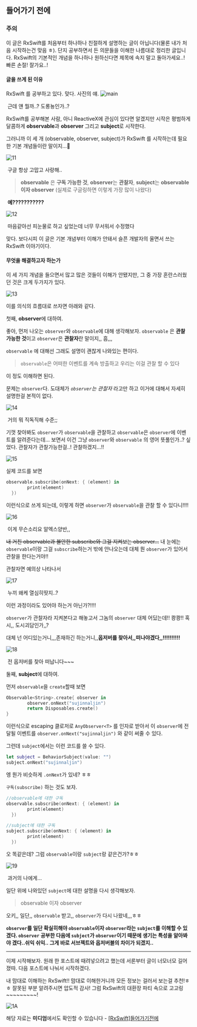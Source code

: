 ## 들어가기 전에

### 주의

이 글은 RxSwift를 처음부터 하나하나 친절하게 설명하는 글이 아닙니다(물론 내가 처음 시작하는건 맞음 ㅎ). 단지 공부하면서 든 의문들을 이해한 나름대로 정리한 글입니다. RxSwift의 기본적인 개념을 하나하나 원하신다면 제목에 속지 말고 돌아가세요..! 빠른 손절! 잘가요..!



#### 글을 쓰게 된 이유

RxSwift 를 공부하고 있다. 맞다. 사진의 얘.
![main](https://github.com/sujinnaljin/RxSwift_Theorem_MarkDown/blob/master/%EA%B0%95%EC%88%98%EC%A7%84/images/main.png)

​									근데 얜 뭘까..? 도롱뇽인가..?

RxSwift를 공부해본 사람, 아니 ReactiveX에 관심이 있다면 알겠지만 시작은 평범하게 달콤하게 **observable**과 **observer** 그리고 **subject**로 시작한다.

그러니까 이 세 개 (observable, observer, subject)가 RxSwift 를 시작하는데 필요한 기본 개념들이란 말이지…🤔 

![11](https://github.com/sujinnaljin/RxSwift_Theorem_MarkDown/blob/master/%EA%B0%95%EC%88%98%EC%A7%84/images/11.png)

​									구글 항상 고맙고 사랑해..



> **observable** 은 **구독 가능한 것**, **observer**는 **관찰자**, **subject**는 **observable이자 observer** (실제로 구글링하면 이렇게 가장 많이 나왔다)



​											**예???????????**

![12](https://github.com/sujinnaljin/RxSwift_Theorem_MarkDown/blob/master/%EA%B0%95%EC%88%98%EC%A7%84/images/12.png)

​						마음같아선 피눈물로 하고 싶었는데 너무 무서워서 수정했다

맞다. 보다시피 이 글은 기본 개념부터 이해가 안돼서 슬픈 개발자의 울면서 쓰는 RxSwift 이야기이다.



#### 무엇을 해결하고자 하는가

이 세 가지 개념을 들으면서 많고 많은 것들이 이해가 안됐지만, 그 중 가장 혼란스러웠던 것은 크게 두가지가 있다. 

![13](https://github.com/sujinnaljin/RxSwift_Theorem_MarkDown/blob/master/%EA%B0%95%EC%88%98%EC%A7%84/images/13.jpg)



이를 의식의 흐름대로 쓰자면 아래와 같다.

첫째, **observer**에 대하여.

좋아, 먼저 나오는 `observer`와 `observable`에 대해 생각해보자. `observable` 은 **관찰 가능한 것**이고 `observer`은 **관찰자**란 말이지,, 흠,,, 

`observable` 에 대해선 그래도 설명이 괜찮게 나와있는 편이다. 

> `observable`은 어떠한 이벤트를 계속 방출하고 우리는 이걸  관찰 할 수 있다

이 정도 이해하면 된다.

문제는 `observer`다. 도대체가 *`observer`는 관찰자* 라고만 하고 이거에 대해서 자세히 설명한걸 본적이 없다. 

![14](https://github.com/sujinnaljin/RxSwift_Theorem_MarkDown/blob/master/%EA%B0%95%EC%88%98%EC%A7%84/images/14.png)

​									거의 뭐 직독직해 수준;;

기껏 찾아봐도 `observer`가 `observable`을 관찰하고 `observable`은 `observer`에 이벤트를 알려준다는데… 보면서 이건 그냥 `observer`와 `observable` 의 영어 뜻풀인가..? 싶었다. 관찰자가 관찰가능한걸..! 관찰하겠지…!!

![15](https://github.com/sujinnaljin/RxSwift_Theorem_MarkDown/blob/master/%EA%B0%95%EC%88%98%EC%A7%84/images/15.jpg)



실제 코드를 보면

```swift 
observable.subscribe(onNext: { (element) in
        print(element)
  })
```

이런식으로 쓰게 되는데, 이렇게 하면 `observer`가 `observable`을 관찰 할 수 있다니!!!!

![16](https://github.com/sujinnaljin/RxSwift_Theorem_MarkDown/blob/master/%EA%B0%95%EC%88%98%EC%A7%84/images/16.JPG)

​									이게 무슨소리요 알엑스양반,,

~~내 거친 observable과 불안한 subscribe와 그걸 지켜보는 observer…~~ 내 눈에는 `observable`이랑 그걸 `subscribe`하는거 밖에 안나오는데 대체 뭔 `observer`가 있어서 관찰을 한다는거야!! 

관찰자면 예의상 나타나서 

![17](https://github.com/sujinnaljin/RxSwift_Theorem_MarkDown/blob/master/%EA%B0%95%EC%88%98%EC%A7%84/images/17.png)

​							누끼 왜케 열심히땃지..?

이런 과정이라도 있어야 하는거 아닌가?!!!!

`observer`가 관찰자라 지켜본다고 해놓고서 그놈의 `observer` 대체 어딨는데!! 쾅쾅!! 혹시,, 도시괴담인가,,?

대체 넌 어디있는거니,,,존재하긴 하는거니,,**옵저버를 찾아서,,떠나야겠다,,!!!!!!!!!!**

![18](https://github.com/sujinnaljin/RxSwift_Theorem_MarkDown/blob/master/%EA%B0%95%EC%88%98%EC%A7%84/images/18.gif)

​									전 옵저버를 찾아 떠납니다\~~~



둘째, **subject**에 대하여.

먼저 `observable`을 `create`할때 보면


```swift 
Observable<String>.create{ observer in
        observer.onNext("sujinnaljin")
        return Disposables.create()
}
```

이런식으로 escaping 클로저로 `AnyObserver<T>` 를 인자로 받아서 이 `observer`에 전달될 이벤트를  `observer.onNext("sujinnaljin")` 와 같이 써줄 수 있다. 

그런데  `subject`에서는 이런 코드를 쓸 수 있다.

```swift 
let subject = BehaviorSubject(value: "")
subject.onNext("sujinnaljin")
```

엥 뭔가 비슷하게 `.onNext`가 있네? ㅎㅎ

`구독(subscribe)` 하는 것도 보자.

```swift 
//observable에 대한 구독 
observable.subscribe(onNext: { (element) in
        print(element)
  })
  
//subject에 대한 구독
subject.subscribe(onNext: { (element) in
        print(element)
  })
```

오 똑같은데? 그럼 `observable`이랑 `subject`랑 같은건가?ㅎㅎ

![19](https://github.com/sujinnaljin/RxSwift_Theorem_MarkDown/blob/master/%EA%B0%95%EC%88%98%EC%A7%84/images/19.jpg)

​											과거의 나에게...



일단 위에 나와있던 `subject`에 대한 설명을 다시 생각해보자.

> observable 이자 observer

오키,, 일단,, `observable` 받고,, `observer`가 다시 나왔네,,,ㅎㅎ

**`observer`를 일단 확실히해야  `observable`이자 `observer`라는 `subject`를 이해할 수 있겠다. `observer` 공부한 다음에 `subject`가 `observer`이기 때문에 생기는 특성을 알아봐야 겠다..쉬익 쉬익.. 그게 바로 서브젝트와 옵저버블의 차이가 되겠지..**



------



이제 시작해보자. 원래 한 포스트에 때려넣으려고 했는데 서론부터 글이 너모너모 길어졌따. 다음 포스트에 나눠서 시작하겠다.

내 맘대로 이해하는 RxSwift!! 맘대로 이해한거니까 모든 정보는 걸러서 보는걸 추천!ㅎㅎ 잘못된 부분 알려주시면 압도적 감사! 그럼 RxSwift의 대환장 파티 속으로 고고링\~~\~~\~~\~~\~!

![1A](https://github.com/sujinnaljin/RxSwift_Theorem_MarkDown/blob/master/%EA%B0%95%EC%88%98%EC%A7%84/images/1A.jpeg)





해당 자료는 **미디엄**에서도 확인할 수 있습니다 - [[RxSwift]들어가기전에](https://medium.com/@rkdthd0403/rxswift-%EC%8B%9C%EC%9E%91-497dfada1e22)